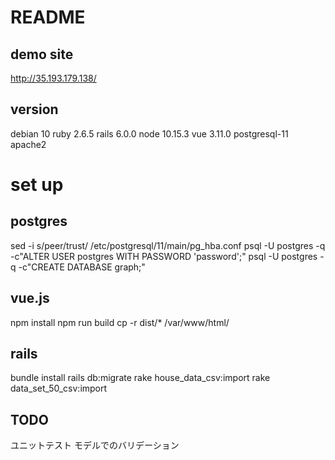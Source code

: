 # README
## demo site
http://35.193.179.138/
## version
debian 10
ruby 2.6.5
rails 6.0.0
node 10.15.3
vue 3.11.0
postgresql-11
apache2

# set up
## postgres
sed -i s/peer/trust/ /etc/postgresql/11/main/pg_hba.conf
psql -U postgres -q -c"ALTER USER postgres WITH PASSWORD 'password';"
psql -U postgres -q -c"CREATE DATABASE graph;"

## vue.js
npm install
npm run build
cp -r dist/* /var/www/html/

## rails
bundle install
rails db:migrate
rake house_data_csv:import
rake data_set_50_csv:import

## TODO
ユニットテスト
モデルでのバリデーション


